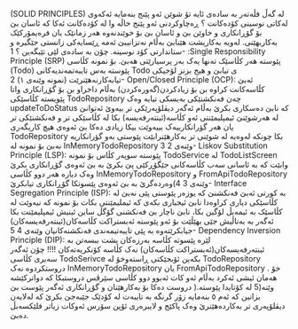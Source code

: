  (SOLID PRINCIPLES) لە گەڵ فڵەتەر بە سادەی
ئایە تۆ شوێن ئەو پێنج بنەمایە ئەکەوی لەکاتی نوسینی کۆدەکانت  ؟
ڕەچاوکردنی ئەو پێنج خاڵە وا لە کۆدەکانت ئەکا کە ئاسان بێ بۆ گۆڕانکاری و خاوێن بێ و ئاسان بێ بۆ خوێندنەوە هەر زمانێک یان فرەیمۆرکێک بەکاربهێنی. لەویە بەکاریشت هێنابێ بەڵام نەتزانیبێ ئەمە ڕێسایەکی زانستی جێگیرە و ستاندارتی کۆد نوسینە.
چۆن بە سادەی لێی تێبگەین ؟
1- :Single Responsibility Principle (SRP) پێوستە هەر کڵاسێک تەنها یەک بەر پرسیارێتی هەبێ. بۆ نمونە 
 کڵاسی (Todo) پێوستە بەس تایبەتمەندیەکانی Todo ی تیابێ و هیج بزنز لۆجیکی تیابەکارنەهێنرێت (نمونە وێنەی ١)
2- Open/Closed Principle (OCP): ئەبێ کڵاسەکانت کراوە بن بۆ زیادکردن(گەورەکردن) بەڵام داخراو بن بۆ گۆڕانکاری 
واتا پێویستە کڵاسێکی TodoRepository چەن فەنکشنێکی بەیسکی تیایە وەک updateToDoStatus کە نابێ دەسکاری بکرێ بەڵام ئەگەر دیڤلۆپەرێکی تر بیەوێ ئەتوانێ لە هەرشوێنێ ئیمپلیمێنتی ئەو کڵاسە(ئینتەرفەیسە) بکا لە کڵاسێکی تر و فەنکشنێکی تر یان هەر گؤرانکارییەک بییەوێت بیکا زیادی دەکا بێ ئەوەی هیچ کاریگەری TodoRepository  بکا چونکە لەوەیە لە شوێنی تر بەکارهێنرابێت پێوستی بەو گؤرانکاریە نەبێ  بۆ نمونە لە InMemoryTodoRepository وێنەی 2
3- Liskov Substitution Principle (LSP): پێوستە سوپەر کڵاس  بۆ نمونە TodoService  لە TodoListScreen  وابێت کە بە ئاسانی سەب کڵاسەکانی جێگۆڕکێی پێ بکرێ بە بێ ئەوەی گۆڕانکاری بکرێ وەک دیارە هەر دوو کڵاسی InMemoryTodoRepository و FromApiTodoRepository  وەردەگرێ بە بێ ئەوەی پێسوتکا گۆڕانکاری تیابکرێ(وێنەی 3
4-  Interface Segregation Principle (ISP): بە کورتی ئەبێ فەنکشنێ کە یوزەر پێوستی پێی نەبێ لە کڵاسێکی دیاری کراوەدا نابێ ئیجباری بکەی کە ئیملیمێنتی بکات بۆ نمونە کە نیەوێت لە کڵاسێک بە ئیمەیڵ لۆگین بکا، نابێ ناچار بێ فەنکشنی گۆگڵ ساین ئینیش ئیمپلیمێنت بکا ئەگەر بە بەتاڵیش جێی بهێڵێت بۆ ئەو پێوستە ئەبستراکت کڵاسەکان(ئینتەرفەیسەکان) جیابکرێتەوە بە پێی تایبەتیمەندی فەنکشنەکانیان وێنەی 4
5- Dependency Inversion Principle (DIP): لێرە پێسوتە کڵاسە بەرزەکان پشت ببسەتن بە ئینتەرفەیسەکان(ئەبستراکت کڵاسەکان) نەک کڵاسە کۆنکریەتەکان !!!! چۆن 
ئەگەر سەیری کڵاسی TodoSerivce  بکەین ئۆبجێکتی ڕاستەوخۆ لە TodoRepository  دروستکردوە نەک InMemoryTodoRepository  یان FromApiTodoRepository  . خۆ هەمان ئیشی ئەکرد بەڵام ئەو کات ئەبوو دوو کڵاسی سێرڤس دروستبکا کە دواترکێشە دروست دەکا بۆ بەکارهێنان و گۆڕانکاری ئەگەر پێوست بێ ).وێنە(5 
لە کۆتایدا پێوستە بزانین کە ئەم ٥ بنەمایە زۆر گرنگە بە تایبەت لە کۆدێک جێبەجێ بکرێ کە لەلایەن دیڤلۆپەری تر بەکاردەهێنرێ وەک پاکێج و لایبرەری ئۆپن سۆرس ئەوکات زیاتر فلێکسەبڵ دەبێ. 

